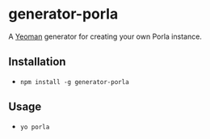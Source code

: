 # generator-porla

A [Yeoman](http://yeoman.io) generator for creating your own Porla instance.

## Installation

- `npm install -g generator-porla`

## Usage

- `yo porla`
